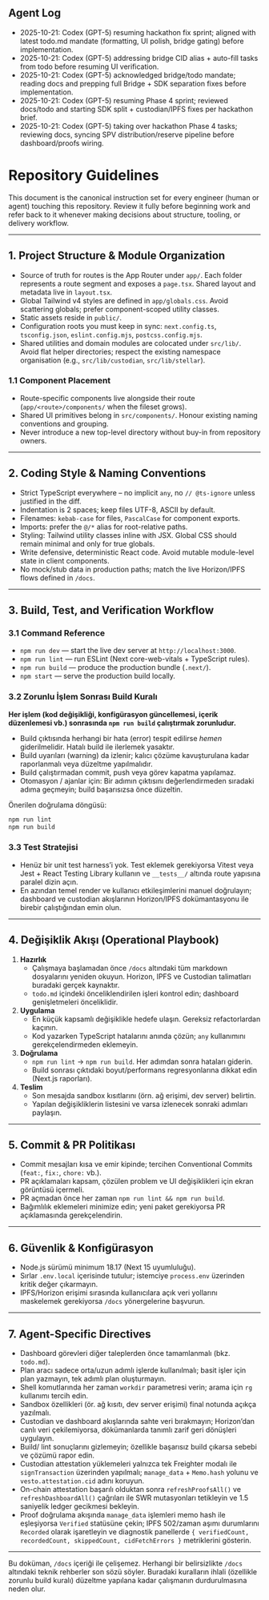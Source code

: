 ## Agent Log

- 2025-10-21: Codex (GPT-5) resuming hackathon fix sprint; aligned with latest todo.md mandate (formatting, UI polish, bridge gating) before implementation.
- 2025-10-21: Codex (GPT-5) addressing bridge CID alias + auto-fill tasks from todo before resuming UI verification.
- 2025-10-21: Codex (GPT-5) acknowledged bridge/todo mandate; reading docs and prepping full Bridge + SDK separation fixes before implementation.
- 2025-10-21: Codex (GPT-5) resuming Phase 4 sprint; reviewed docs/todo and starting SDK split + custodian/IPFS fixes per hackathon brief.
- 2025-10-21: Codex (GPT-5) taking over hackathon Phase 4 tasks; reviewing docs, syncing SPV distribution/reserve pipeline before dashboard/proofs wiring.

# Repository Guidelines

This document is the canonical instruction set for every engineer (human or agent) touching this repository. Review it fully before beginning work and refer back to it whenever making decisions about structure, tooling, or delivery workflow.

---

## 1. Project Structure & Module Organization
- Source of truth for routes is the App Router under `app/`. Each folder represents a route segment and exposes a `page.tsx`. Shared layout and metadata live in `layout.tsx`.
- Global Tailwind v4 styles are defined in `app/globals.css`. Avoid scattering globals; prefer component-scoped utility classes.
- Static assets reside in `public/`.
- Configuration roots you must keep in sync: `next.config.ts`, `tsconfig.json`, `eslint.config.mjs`, `postcss.config.mjs`.
- Shared utilities and domain modules are colocated under `src/lib/`. Avoid flat helper directories; respect the existing namespace organisation (e.g., `src/lib/custodian`, `src/lib/stellar`).

### 1.1 Component Placement
- Route-specific components live alongside their route (`app/<route>/components/` when the fileset grows).
- Shared UI primitives belong in `src/components/`. Honour existing naming conventions and grouping.
- Never introduce a new top-level directory without buy-in from repository owners.

---

## 2. Coding Style & Naming Conventions
- Strict TypeScript everywhere – no implicit `any`, no `// @ts-ignore` unless justified in the diff.
- Indentation is 2 spaces; keep files UTF-8, ASCII by default.
- Filenames: `kebab-case` for files, `PascalCase` for component exports.
- Imports: prefer the `@/*` alias for root-relative paths.
- Styling: Tailwind utility classes inline with JSX. Global CSS should remain minimal and only for true globals.
- Write defensive, deterministic React code. Avoid mutable module-level state in client components.
- No mock/stub data in production paths; match the live Horizon/IPFS flows defined in `/docs`.

---

## 3. Build, Test, and Verification Workflow

### 3.1 Command Reference
- `npm run dev` — start the live dev server at `http://localhost:3000`.
- `npm run lint` — run ESLint (Next core-web-vitals + TypeScript rules).
- `npm run build` — produce the production bundle (`.next/`).
- `npm start` — serve the production build locally.

### 3.2 Zorunlu İşlem Sonrası Build Kuralı
**Her işlem (kod değişikliği, konfigürasyon güncellemesi, içerik düzenlemesi vb.) sonrasında `npm run build` çalıştırmak zorunludur.**
- Build çıktısında herhangi bir hata (error) tespit edilirse _hemen_ giderilmelidir. Hatalı build ile ilerlemek yasaktır.
- Build uyarıları (warning) da izlenir; kalıcı çözüme kavuşturulana kadar raporlanmalı veya düzeltme yapılmalıdır.
- Build çalıştırmadan commit, push veya görev kapatma yapılamaz.
- Otomasyon / ajanlar için: Bir adımın çıktısını değerlendirmeden sıradaki adıma geçmeyin; build başarısızsa önce düzeltin.

Önerilen doğrulama döngüsü:
```bash
npm run lint
npm run build
```

### 3.3 Test Stratejisi
- Henüz bir unit test harness’i yok. Test eklemek gerekiyorsa Vitest veya Jest + React Testing Library kullanın ve `__tests__/` altında route yapısına paralel dizin açın.
- En azından temel render ve kullanıcı etkileşimlerini manuel doğrulayın; dashboard ve custodian akışlarının Horizon/IPFS dokümantasyonu ile birebir çalıştığından emin olun.

---

## 4. Değişiklik Akışı (Operational Playbook)
1. **Hazırlık**
   - Çalışmaya başlamadan önce `/docs` altındaki tüm markdown dosyalarını yeniden okuyun. Horizon, IPFS ve Custodian talimatları buradaki gerçek kaynaktır.
   - `todo.md` içindeki önceliklendirilen işleri kontrol edin; dashboard genişletmeleri önceliklidir.
2. **Uygulama**
   - En küçük kapsamlı değişiklikle hedefe ulaşın. Gereksiz refactorlardan kaçının.
   - Kod yazarken TypeScript hatalarını anında çözün; `any` kullanımını gerekçelendirmeden eklemeyin.
3. **Doğrulama**
   - `npm run lint` → `npm run build`. Her adımdan sonra hataları giderin.
   - Build sonrası çıktıdaki boyut/performans regresyonlarına dikkat edin (Next.js raporları).
4. **Teslim**
   - Son mesajda sandbox kısıtlarını (örn. ağ erişimi, dev server) belirtin.
   - Yapılan değişikliklerin listesini ve varsa izlenecek sonraki adımları paylaşın.

---

## 5. Commit & PR Politikası
- Commit mesajları kısa ve emir kipinde; tercihen Conventional Commits (`feat:`, `fix:`, `chore:` vb.).
- PR açıklamaları kapsam, çözülen problem ve UI değişiklikleri için ekran görüntüsü içermeli.
- PR açmadan önce her zaman `npm run lint && npm run build`.
- Bağımlılık eklemeleri minimize edin; yeni paket gerekiyorsa PR açıklamasında gerekçelendirin.

---

## 6. Güvenlik & Konfigürasyon
- Node.js sürümü minimum 18.17 (Next 15 uyumluluğu).
- Sırlar `.env.local` içerisinde tutulur; istemciye `process.env` üzerinden kritik değer çıkarmayın.
- IPFS/Horizon erişimi sırasında kullanıcılara açık veri yollarını maskelemek gerekiyorsa `/docs` yönergelerine başvurun.

---

## 7. Agent-Specific Directives
- Dashboard görevleri diğer taleplerden önce tamamlanmalı (bkz. `todo.md`).
- Plan aracı sadece orta/uzun adımlı işlerde kullanılmalı; basit işler için plan yazmayın, tek adımlı plan oluşturmayın.
- Shell komutlarında her zaman `workdir` parametresi verin; arama için `rg` kullanımı tercih edin.
- Sandbox özellikleri (ör. ağ kısıtı, dev server erişimi) final notunda açıkça yazılmalı.
- Custodian ve dashboard akışlarında sahte veri bırakmayın; Horizon’dan canlı veri çekilemiyorsa, dökümanlarda tanımlı zarif geri dönüşleri uygulayın.
- Build/ lint sonuçlarını gizlemeyin; özellikle başarısız build çıkarsa sebebi ve çözümü rapor edin.
- Custodian attestation yüklemeleri yalnızca tek Freighter modalı ile `signTransaction` üzerinden yapılmalı; `manage_data` + `Memo.hash` yolunu ve `vesto.attestation.cid` adını koruyun.
- On-chain attestation başarılı olduktan sonra `refreshProofsAll()` ve `refreshDashboardAll()` çağrıları ile SWR mutasyonları tetikleyin ve 1.5 saniyelik ledger gecikmesi bekleyin.
- Proof doğrulama akışında `manage_data` işlemleri memo hash ile eşleşiyorsa `Verified` statüsüne çekin; IPFS 502/zaman aşımı durumlarını `Recorded` olarak işaretleyin ve diagnostik panellerde `{ verifiedCount, recordedCount, skippedCount, cidFetchErrors }` metriklerini gösterin.

---

Bu doküman, `/docs` içeriği ile çelişemez. Herhangi bir belirsizlikte `/docs` altındaki teknik rehberler son sözü söyler. Buradaki kuralların ihlali (özellikle zorunlu build kuralı) düzeltme yapılana kadar çalışmanın durdurulmasına neden olur.
